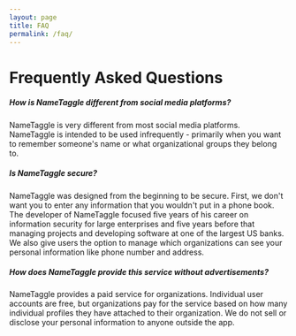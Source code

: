 ```yaml
---
layout: page
title: FAQ
permalink: /faq/
---
```


<h1 class="perm-marker">Frequently Asked Questions</h1>

##### How is NameTaggle different from social media platforms?
NameTaggle is very different from most social media platforms.  NameTaggle is intended to be used infrequently - primarily when you want to remember someone's name or what organizational groups they belong to.

##### Is NameTaggle secure?
NameTaggle was designed from the beginning to be secure.  First, we don't want you to enter any information that you wouldn't put in a phone book.  The developer of NameTaggle focused five years of his career on information security for large enterprises and five years before that managing projects and developing software at one of the largest US banks.  We also give users the option to manage which organizations can see your personal information like phone number and address.

##### How does NameTaggle provide this service without advertisements?
NameTaggle provides a paid service for organizations.  Individual user accounts are free, but organizations pay for the service based on how many individual profiles they have attached to their organization.  We do not sell or disclose your personal information to anyone outside the app.
